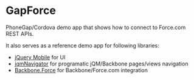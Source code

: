 GapForce
========

PhoneGap/Cordova demo app that shows how to connect to Force.com REST APIs.

It also serves as a reference demo app for following libraries:
- [jQuery Mobile](http://jquerymobile.com/) for UI
- [jqmNavigator](https://github.com/pwalczyszyn/jqmNavigator) for programatic jQM/Backbone pages/views navigation
- [Backbone.Force](https://github.com/pwalczyszyn/Backbone.Force) for Backbone/Force.com integration
